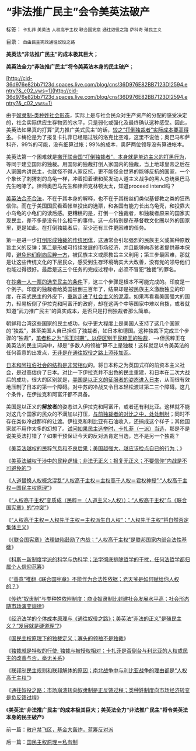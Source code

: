 # “非法推广民主”会令美英法破产

标签： `卡扎菲` `美英法` `人权高于主权` `联合国宪章` `通往奴役之路` `萨科奇` `殖民主义` 

目录： `自由民主宪政通往奴役之路`

**美英法“非法推广民主”的成本极其巨大；**

**美英法全力“非法推广民主”将令美英法本身的民主破产**；

[http://cid-36d976e82bb7123d.spaces.live.com/blog/cns!36D976E82BB7123D!2594.entry?&_c02_vws=1](http://cid-36d976e82bb7123d.spaces.live.com/blog/cns!36D976E82BB7123D!2594.entry?&_c02_vws=1)

由于[奴隶制-类种姓社会形态](../../../2011/3/27/奴隶制是对市场崩溃的适应.md)，实际上是与社会民众对生产资产的分配的感受决定的，社会实际供应生存物资的水平，只是弱化或强化及最终确认这种感受。因此，美英法如果真的打算“武力推广美式民主”的话，[较之“打倒独裁者”实际成本要高得多](../../../2011/3/27/国民主权原理下的独裁和寡头们的领袖.md)。卡梅伦是为了报复卡扎菲已经赔过钱的洛克比空难，这里不说他；奥巴马和萨科齐，99%的可能，没有细算过帐；99%的成本，奥萨两位领导没有算进帐本。

美英法第一个困难就是[撇开联合国“打倒独裁者”，本身就是单边主义的打黑行为](../../../2011/3/22/美国在伊阿都合法，在利比亚不合法.md)，等同于建立国际的独裁。用国际的独裁打倒人家国内的独裁，当上地球皇帝之后在人家国内讲民主，也就怪不得人家反抗，更不能怪全世界的能够反抗的国家，一个个象长了刺猬刺的乌龟一样，冲着扣着诺和奖发动人道主义战争的黑人总统奥巴马先生咆哮了。律师奥巴马先生和律师克林顿太太，知道proceed
intend吗？

[美英法合不合法](../../../2011/3/20/美英法干涉的法理依据不足.md)，不在于其本身的解释，也不在于其粉丝们类似基督教之类的狂热信仰。而在于美国国民看着帐单投出的选票，和各国有能力长出乌龟壳，和投靠大小乌龟的小龟们的读后感。更糟糕的是，打倒一个独裁者，和独裁者原来的国家实现民主，差不多是没有什么相干的事件。这一点特别是在基督教文化圈以外的国家里，更是如此。在打倒独裁者后，至少还有三件更困难的任务。

第一是进一步[打倒形成独裁的传统团体](../../../2011/3/9/阿拉伯传统大家庭和美式民主.md)，这通常会引起强烈的民族主义或某种原教旨主义的反弹；第二是形成可持续发展的市场经济，并且能够向赤贫者提供基本保障，[避免他们倒向民粹一方](../../../2011/3/11/被民粹运动阻断的资本主义进程.md)，被民族主义或原教旨主义利用；第三步最困难，那就是让这些传统文化的下层民众，感受到生存环境确实大大改善，没有党的领导他们也能过得很好。最后是这三个任务的完成过程中，必须不冒犯“独裁”的罪名。

在[抄袭一人一票的选举民主的条件](../../../2009/6/29/法式民主可能方便了民粹希特勒上台.md)下，这三个步骤是根本不可能完成的。印度是一个例子。印度的独裁者给英国扳倒三百年了，结果却是被民族主义激励独立的印度，在英式民主的外皮下，[重新走进了社会主义的泥潭](../../../2011/1/7/印度的“西方式民主”虚有其表.md)。如果再看看美国强大的国力，轻易板倒了伊拉克和阿富汗的政府，却在这两个中等国家中难以自拨，或者就知道“武力推广民主”的真实成本，是否只是打倒独裁者那么简单。

朝鲜和台湾这些国家的民主成功，似乎更大程度上是美国人支持了这几个国家的“独裁”，甚至美国人自已担任了独裁者，如日本和德国。这种独裁下完成三个步骤的“独裁”，[笔者称之为“民王时期”，以便区别于民粹王的独裁](../../../2011/3/11/光荣革命的敌人和治乱循环.md)，——>但民粹王在美英法的民主词典中，却是“多数人的领袖”算不上是独裁！这样就足以令美英法的任何善意的出发点，[无非是在通往奴役之路上添砖加瓦](../../../2011/3/27/美英法殖民主义是《通往奴役之路》.md)。

[日本和阿拉伯社会的结构是非常相似](../../../2010/10/27/民族主义：西方文艺复兴，东方王朝复古.md)的。将日本称之为英国式样的前资本主义社会，是过高估价了日本。对比一下伊拉克并不出色的民主重建，和日本在二次大战后的成功，很大的区别就是，[美国是以正义的征服者的姿态进入日本](../../../2011/1/14/日本的战争目的和汪精卫南京政权的性质.md)，从而很有效地压制了日本的第一个障碍。对中苏的冷战又令日本轻松渡过第二三个障碍。这几个条件，在伊拉克和阿富汗都不具备。

美国是以正义的**解放者**的姿态进入伊拉克和阿富汗，或者还有利比亚。这样就不能对这几个国家的民众的不满加以打压，[与前独裁者的对比之中，处处制肘](../../../2011/3/24/卡扎菲行为容易理解.md)；同时不存在类似冷战那样的让渡。伊拉克和利比亚有石油收入，还搞成这个样子；其他国家就不用作太多的幻想了。[试问如果民主选举时，卡扎菲（一派）当选](../../../2011/3/20/美英法的中东政策，可能全盘失控.md)，那是不是说美英法打错了？如果干预保证今天的反对派肯定当选，岂不是另一个独裁？

《[美英法越权的民粹气息和不良后果；美国越强大，越应该检点自已的行为；](../../../2011/3/24/美英法越权干涉利比亚的不良后果.md)》

《[美英法越权干涉中的民粹逻辑；非法无正义；报复无正义；不要信仰“内战是不可避免的”](../../../2011/3/25/非法无正义；不要信仰“内战不可避免”；.md)》

《[人道替换人权概念混乱“人权高于主权＝主权高于人权＝君权神授”;“人权高于主权＝国民主权原理”](../../../2011/3/25/基督教伦理“人权高于主权”的谬误.md)》

《[“人权高于主权”变质成（民粹＝（人道主义>人权））；“人权高于主权”与《联合国宪章》的“冲突”](../../../2011/3/25/“人权高于主权”与《联合国宪章》的“冲突”.md)》

《[“人权高于主权＝人权先于主权＝主权派生自人权”；“人权先于主权”将自然否定集体主义](../../../2011/3/26/人权高于主权＝人权先于主权＝主权源于人权.md)》

《[《联合国宪章》法理缺陷鼓励了内战；“人权高于主权”是联邦国家内部合法性基础](../../../2011/3/26/《联合国宪章》法理缺陷鼓励了内战.md)》

《[科斯－新制度学派的科学与伪科学；法学彻底排除哲学的干扰，任何法哲学都归属个人信仰范筹](../../../2011/3/26/经济法学（法科学）和法哲学.md)》

《[“善意”推翻《联合国宪章》不能作为合法性依据；老天爷是如何赋给你人权的？](../../../2011/3/27/“善意”推翻《联合国宪章》将推翻联合国.md)》

《[传统“奴隶制”与类种姓依附制度；商业奴隶制比封建社会发展水平高；社会形态随市场演变规律](../../../2011/3/27/奴隶制是对市场崩溃的适应.md)》

《[经济法学的个体成本原理与《通往奴役之路》；美英法“非法的正义”是殖民主义？“发展就是硬道理”?](../../../2011/3/27/美英法殖民主义是《通往奴役之路》.md)》

《[国民主权原理下的独裁定义；寡头的领袖不是独裁](../../../2011/3/27/国民主权原理下的独裁和寡头们的领袖.md)》

《[独裁就是特权的行使;
独裁与被授权相对；卡扎菲是否倒台与利比亚的人权或民主的改善与否，毫无关系](../../../2011/3/28/后卡扎菲的利比亚能摆脱独裁的卡扎菲吗？.md)》

《[联邦制民主规则和联邦解体的原因；南北战争中与利比亚战争的理由都是“人权高于主权”](../../../2011/3/28/美国解体和联合国危机.md)》

《[通往奴役之路：市场崩溃转向奴隶制是正反馈过程；类种姓制度向市场经济转变是负反馈过程](../../../2011/3/28/市场崩溃通向奴役之路的正反馈.md)》

《**美英法“非法推广民主”的成本极其巨大；美英法全力“非法推广民主”将令美英法本身的民主破产**》

前一篇：[散户禁飞区，基金大轰炸，蓝筹反对派](../../../2011/3/29/散户禁飞区，基金大轰炸，蓝筹反对派.md)

后一篇：[国民主权原理＝私有制](../../../2011/3/29/国民主权原理＝私有制.md)
